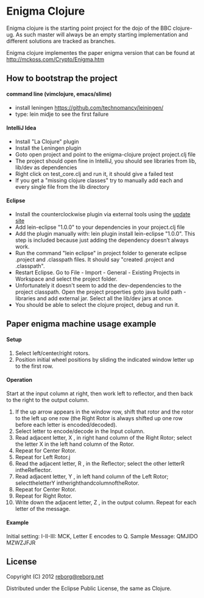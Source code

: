 # Enigma Clojure

Enigma clojure is the starting point project for the dojo of the BBC clojure-ug. As such master will always be an empty starting implementation and different solutions are tracked as branches.

Enigma clojure implementes the paper enigma version that can be found at http://mckoss.com/Crypto/Enigma.htm

## How to bootstrap the project

#### command line (vimclojure, emacs/slime)
* install leningen https://github.com/technomancy/leiningen/
* type: lein midje to see the first failure

#### IntelliJ Idea
* Install "La Clojure" plugin
* Install the Leningen plugin
* Goto open project and point to the enigma-clojure project project.clj file
* The project should open fine in IntelliJ, you should see libraries from lib, lib/dev as dependencies
* Right click on test\_core.clj and run it, it should give a failed test
* If you get a "missing clojure classes" try to manually add each and every single file from the lib directory

#### Eclipse

* Install the counterclockwise plugin via external tools using the [update site](http://ccw.cgrand.net/updatesite)
* Add lein-eclipse "1.0.0" to your dependencies in your project.clj file
* Add the plugin manually with: lein plugin install lein-eclipse "1.0.0". This step is included because just adding the dependency doesn’t always work.
* Run the command "lein eclipse" in project folder to generate eclipse .project and .classpath files. It should say "created .project and .classpath".
* Restart Eclipse. Go to File - Import - General - Existing Projects in Workspace and select the project folder. 
* Unfortunately it doesn't seem to add the dev-dependencies to the project classpath. Open the project properties goto java build path - libraries and add external jar. Select all the lib/dev jars at once. 
* You should be able to select the clojure project, debug and run it.

## Paper enigma machine usage example

#### Setup
1. Select left/center/right rotors.
2. Position initial wheel positions by sliding the indicated window letter up to the first row.

#### Operation
Start at the input column at right, then work left to reflector, and then back to the right to the output column.

1. If the up arrow appears in the window row, shift that rotor and the rotor to the left up one row (the Right Rotor is always shifted up one row before each letter is encoded/decoded).
2. Select letter to encode/decode in the Input column.
3. Read adjacent letter, X , in right hand column of the Right Rotor; select the letter X in the left hand column of the Rotor.
4. Repeat for Center Rotor.
5. Repeat for Left Rotor.j
6. Read the adjacent letter, R , in the Reflector; select the other letterR intheReflector.
7. Read adjacent letter, Y , in left hand column of the Left Rotor; selecttheletterY intherighthandcolumnoftheRotor.
8. Repeat for Center Rotor.
9. Repeat for Right Rotor.
10. Write down the adjacent letter, Z , in the output column. Repeat for each letter of the message.

#### Example
Initial setting: I-II-III: MCK, Letter E encodes to Q. Sample Message: QMJIDO MZWZJFJR

## License

Copyright (C) 2012 reborg@reborg.net

Distributed under the Eclipse Public License, the same as Clojure.
